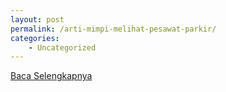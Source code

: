 ```yaml
---
layout: post
permalink: /arti-mimpi-melihat-pesawat-parkir/
categories:
    - Uncategorized
---
```


[Baca Selengkapnya](/09)